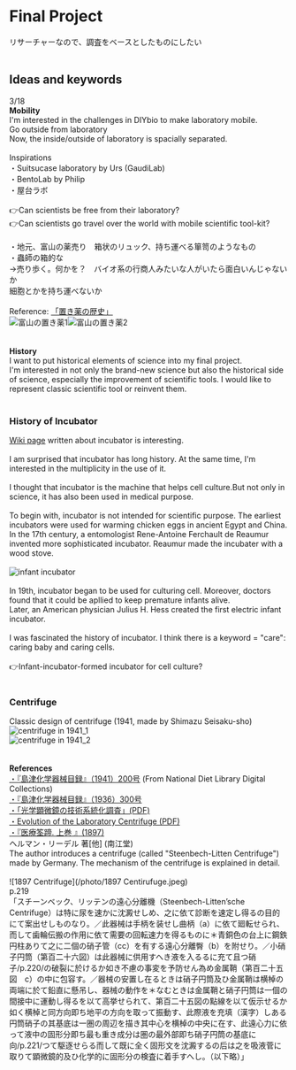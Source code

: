 # Final Project

リサーチャーなので、調査をベースとしたものにしたい<br/>
<br/>
## Ideas and keywords
3/18<br>
**Mobility**<br/>
I'm interested in the challenges in DIYbio to make laboratory mobile.<br/>
Go outside from laboratory<br/>
Now, the inside/outside of laboratory is spacially separated.<br/>
<br/>
Inspirations<br/>
・Suitsucase laboratory by Urs (GaudiLab)<br/>
・BentoLab by Philip<br/>
・屋台ラボ<br/>
<br/>
👉Can scientists be free from their laboratory?<br/>
👉Can scientists go travel over the world with mobile scientific tool-kit?<br/>
<br/>
・地元、富山の薬売り　箱状のリュック、持ち運べる箪笥のようなもの<br/>
・蟲師の箱的な<br/>
→売り歩く。何かを？　バイオ系の行商人みたいな人がいたら面白いんじゃないか<br/>
細胞とかを持ち運べないか<br/>
<br/>
Reference: [「置き薬の歴史」](https://www.zenhaikyo.com/history/)<br/>
![富山の置き薬1](/photo/Okigusuri1.jpg)![富山の置き薬2](/photo/Okigusuri2.jpg)<br/>
<br/>
<br/>
**History**<br/>
I want to put historical elements of science into my final project.<br/>
I'm interested in not only the brand-new science but also the historical side of science, especially the improvement of scientific tools. I would like to represent classic scientific tool or reinvent them.<br/>
<br/>
### History of Incubator
[Wiki page](https://en.m.wikipedia.org/wiki/Incubator_(culture)) written about incubator is interesting.<br>
<br>
I am surprised that incubator has long history. At the same time, I'm interested in the multiplicity in the use of it.<br>
<br>
I thought that incubator is the machine that helps cell culture.But not only in science, it has also been used in medical purpose. <br>
<br>
To begin with, incubator is not intended for scientific purpose. The earliest incubators were used for warming chicken eggs in ancient Egypt and China. <br>
In the 17th century, a entomologist Rene-Antoine Ferchault de Reaumur invented more sophisticated incubator. Reaumur made the incubater with a wood stove. <br>
<br>
![infant incubator](/photo/Incubatrice_di_Hess.jpg)<br>
<br>
In 19th, incubator began to be used for culturing cell. Moreover, doctors found that it could be apllied to keep premature infants alive. <br>
Later, an American physician Julius H. Hess created the first electric infant incubator.<br>
<br>
I was fascinated the history of incubator. I think there is a keyword = "care": caring baby and caring cells. <br/>
<br/>
👉Infant-incubator-formed incubator for cell culture?<br/>
<br/>
### Centrifuge
Classic design of centrifuge (1941, made by Shimazu Seisaku-sho)<br/>
![centrifuge in 1941_1](/photo/1941centrifuge_1.jpg)<br/>
![centrifuge in 1941_2](/photo/1941centrifuge_2.jpg)<br/>
<br/>
<br/>
**References**
<br/>
[・『島津化学器械目録』（1941）200号](https://dl.ndl.go.jp/info:ndljp/pid/1875752) (From National Diet Library Digital Collections)<br/>
[・『島津化学器械目録』（1936）300号](https://dl.ndl.go.jp/info:ndljp/pid/1172650)<br/>
[・「光学顕微鏡の技術系統化調査」(PDF)](https://dl.ndl.go.jp/view/download/digidepo_11546712_po_101.pdf?contentNo=1&alternativeNo=)<br/>
[・Evolution of the Laboratory Centrifuge (PDF)](https://cdn2.hubspot.net/hubfs/547446/LabManager/Downloads/Infographics/Centrifuge/LM_Centrifuge_Infographic-2017-final.pdf?t=1501057410560)<br/>
[・『医療筌蹄. 上巻 』(1897)](https://dl.ndl.go.jp/info:ndljp/pid/833119/20?tocOpened=1)<br/>
ヘルマン・リーデル 著[他] (南江堂)<br/>
The author introduces a centrifuge (called "Steenbech-Litten Centrifuge") made by Germany. The mechanism of the centrifuge is explained in detail. <br/>
<br/>
![1897 Centrifuge](/photo/1897 Centirufuge.jpeg)<br/>
p.219<br/>
「スチーンベック、リッテンの遠心分離機（Steenbech-Litten’sche Centrifuge）は特に尿を速かに沈澱せしめ、之に依て診断を速定し得るの目的にて案出せしものなり。／此器械は手柄を装せし曲柄（a）に依て廻転せられ、而して歯輪伝搬の作用に依て需要の回転速力を得るものに＊青銅色の台上に鋼鉄円柱ありて之に二個の硝子管（cc）を有する遠心分離臀（b）を附せり。／小硝子円筒（第百二十六図）は此器械に供用すへき液を入るるに充て且つ硝子/p.220/の破裂に於けるか如き不慮の事変を予防せん為め金属鞘（第百二十五図　c）の中に包容す。／器械の安置し在るときは硝子円筒及ひ金属鞘は横棹の両端に於て鉛直に懸吊し、器械の動作を＊なむときは金属鞘と硝子円筒は一個の間接中に運動し得るを以て高挙せられて、第百二十五図の點線を以て仮示せるか如く横棹と同方向即ち地平の方向を取って振動す、此際液を充填（漢字）しある円筒硝子の其基底は一圏の周辺を描き其中心を横棹の中央に在す、此遠心力に依って液中の固形分即ち最も重き成分は圏の最外部即ち硝子円筒の基底に向/p.221/つて駆逐せらる而して既に全く固形文を沈澱するの后は之を吸液菅に取りて顕微鏡的及ひ化学的に固形分の検査に着手すへし。（以下略）」<br/>
<br/>
